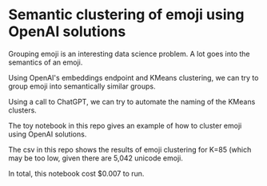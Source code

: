 # Semantic clustering of emoji using OpenAI solutions
Grouping emoji is an interesting data science problem. A lot goes into the semantics of an emoji. 

Using OpenAI's embeddings endpoint and KMeans clustering, we can try to group emoji into semantically similar groups.

Using a call to ChatGPT, we can try to automate the naming of the KMeans clusters. 

The toy notebook in this repo gives an example of how to cluster emoji using OpenAI solutions. 

The csv in this repo shows the results of emoji clustering for K=85 (which may be too low, given there are 5,042 unicode emoji. 

In total, this notebook cost $0.007 to run. 
